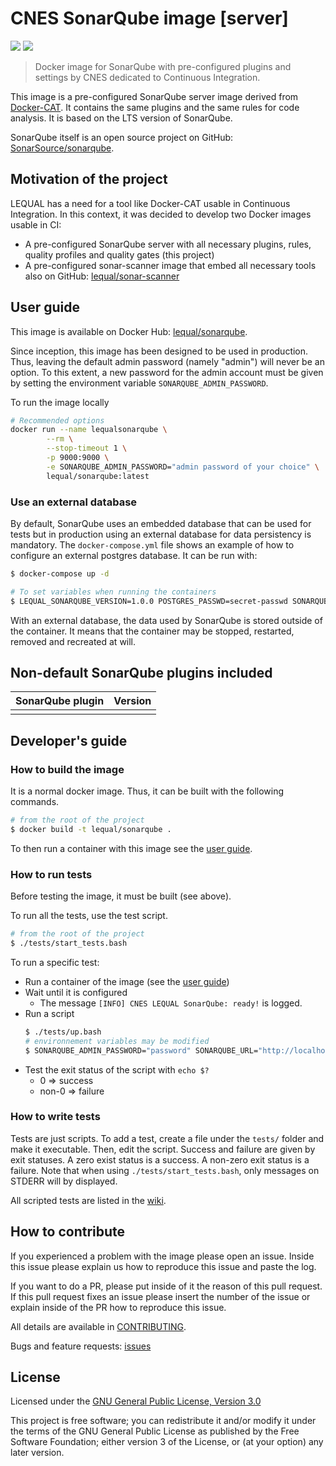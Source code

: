 # CNES SonarQube image \[server\]

![](https://github.com/lequal/sonarqube/workflows/CI/badge.svg)
![](https://github.com/lequal/sonarqube/workflows/CD/badge.svg)

> Docker image for SonarQube with pre-configured plugins and settings by CNES dedicated to Continuous Integration.

This image is a pre-configured SonarQube server image derived from [Docker-CAT](https://github.com/lequal/docker-cat). It contains the same plugins and the same rules for code analysis. It is based on the LTS version of SonarQube.

SonarQube itself is an open source project on GitHub: [SonarSource/sonarqube](https://github.com/SonarSource/sonarqube).

## Motivation of the project

LEQUAL has a need for a tool like Docker-CAT usable in Continuous Integration. In this context, it was decided to develop two Docker images usable in CI:
* A pre-configured SonarQube server with all necessary plugins, rules, quality profiles and quality gates (this project)
* A pre-configured sonar-scanner image that embed all necessary tools also on GitHub: [lequal/sonar-scanner](https://github.com/lequal/sonar-scanner)

## User guide

This image is available on Docker Hub: [lequal/sonarqube](https://hub.docker.com/r/lequal/sonarqube/).

Since inception, this image has been designed to be used in production. Thus, leaving the default admin password (namely "admin") will never be an option. To this extent, a new password for the admin account must be given by setting the environment variable `SONARQUBE_ADMIN_PASSWORD`.

To run the image locally
```sh
# Recommended options
docker run --name lequalsonarqube \
        --rm \
        --stop-timeout 1 \
        -p 9000:9000 \
        -e SONARQUBE_ADMIN_PASSWORD="admin password of your choice" \
        lequal/sonarqube:latest
```

### Use an external database

By default, SonarQube uses an embedded database that can be used for tests but in production using an external database for data persistency is mandatory. The `docker-compose.yml` file shows an example of how to configure an external postgres database. It can be run with:

```sh
$ docker-compose up -d

# To set variables when running the containers
$ LEQUAL_SONARQUBE_VERSION=1.0.0 POSTGRES_PASSWD=secret-passwd SONARQUBE_ADMIN_PASSWORD="a password" docker-compose up -d
```

With an external database, the data used by SonarQube is stored outside of the container. It means that the container may be stopped, restarted, removed and recreated at will.

## Non-default SonarQube plugins included

| SonarQube plugin                                  | Version                  | 
|---------------------------------------------------|--------------------------|
|                                                   |                          |

## Developer's guide

### How to build the image

It is a normal docker image. Thus, it can be built with the following commands.

```sh
# from the root of the project
$ docker build -t lequal/sonarqube .
```

To then run a container with this image see the [user guide](#user-guide).

### How to run tests

Before testing the image, it must be built (see above).

To run all the tests, use the test script.

```sh
# from the root of the project
$ ./tests/start_tests.bash
```

To run a specific test:
* Run a container of the image (see the [user guide](#user-guide))
* Wait until it is configured
    * The message `[INFO] CNES LEQUAL SonarQube: ready!` is logged.
* Run a script
    ```sh
    $ ./tests/up.bash
    # environnement variables may be modified
    $ SONARQUBE_ADMIN_PASSWORD="password" SONARQUBE_URL="http://localhost:8080" ./tests/up.bash
    ```
* Test the exit status of the script with `echo $?`
    * 0 => success
    * non-0 => failure

### How to write tests

Tests are just scripts. To add a test, create a file under the `tests/` folder and make it executable. Then, edit the script. Success and failure are given by exit statuses. A zero exist status is a success. A non-zero exit status is a failure. Note that when using `./tests/start_tests.bash`, only messages on STDERR will by displayed.

All scripted tests are listed in the [wiki](https://github.com/lequal/sonarqube/wiki#list-of-scripted-integration-tests).

## How to contribute

If you experienced a problem with the image please open an issue. Inside this issue please explain us how to reproduce this issue and paste the log. 

If you want to do a PR, please put inside of it the reason of this pull request. If this pull request fixes an issue please insert the number of the issue or explain inside of the PR how to reproduce this issue.

All details are available in [CONTRIBUTING](https://github.com/lequal/.github/blob/master/CONTRIBUTING.md).

Bugs and feature requests: [issues](https://github.com/lequal/sonarqube/issues)

## License

Licensed under the [GNU General Public License, Version 3.0](https://www.gnu.org/licenses/gpl.txt)

This project is free software; you can redistribute it and/or modify it under the terms of the GNU General Public License as published by the Free Software Foundation; either version 3 of the License, or (at your option) any later version.
